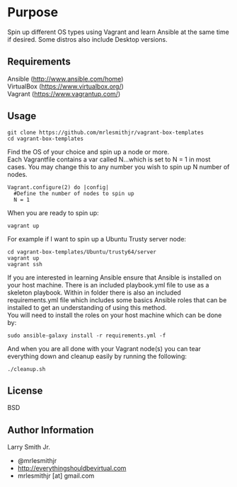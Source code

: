 Purpose
=======

Spin up different OS types using Vagrant and learn Ansible at the same time if desired. Some distros also
include Desktop versions.

Requirements
------------

Ansible (http://www.ansible.com/home)  
VirtualBox (https://www.virtualbox.org/)  
Vagrant (https://www.vagrantup.com/)

Usage
-----

````
git clone https://github.com/mrlesmithjr/vagrant-box-templates
cd vagrant-box-templates
````
Find the OS of your choice and spin up a node or more.  
Each Vagrantfile contains a var called N...which is set to N = 1
in most cases. You may change this to any number you wish to spin up
N number of nodes.
````
Vagrant.configure(2) do |config|
  #Define the number of nodes to spin up
  N = 1
````
When you are ready to spin up:
````
vagrant up
````
For example if I want to spin up a Ubuntu Trusty server node:  
````
cd vagrant-box-templates/Ubuntu/trusty64/server
vagrant up
vagrant ssh
````
If you are interested in learning Ansible ensure that Ansible is installed on your host machine. There is an included playbook.yml file to use as a skeleton playbook. Within in folder there is also an included requirements.yml file which includes some basics Ansible roles that can be installed to get an understanding of using this method.  
You will need to install the roles on your host machine which can be done by:
````
sudo ansible-galaxy install -r requirements.yml -f
````
And when you are all done with your Vagrant node(s) you can tear everything down and cleanup easily by running the following:
````
./cleanup.sh
````

License
-------

BSD

Author Information
------------------

Larry Smith Jr.
- @mrlesmithjr
- http://everythingshouldbevirtual.com
- mrlesmithjr [at] gmail.com
